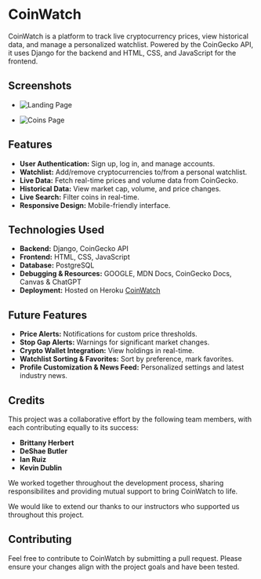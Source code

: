 # CoinWatch

CoinWatch is a platform to track live cryptocurrency prices, view historical data, and manage a personalized watchlist. Powered by the CoinGecko API, it uses Django for the backend and HTML, CSS, and JavaScript for the frontend.

## Screenshots 
- ![Landing Page]()

- ![Coins Page]()

## Features

- **User Authentication:** Sign up, log in, and manage accounts.
- **Watchlist:** Add/remove cryptocurrencies to/from a personal watchlist.
- **Live Data:** Fetch real-time prices and volume data from CoinGecko.
- **Historical Data:** View market cap, volume, and price changes.
- **Live Search:** Filter coins in real-time.
- **Responsive Design:** Mobile-friendly interface.

## Technologies Used

- **Backend:** Django, CoinGecko API
- **Frontend:** HTML, CSS, JavaScript
- **Database:** PostgreSQL
- **Debugging & Resources:** GOOGLE, MDN Docs, CoinGecko Docs, Canvas & ChatGPT
- **Deployment:** Hosted on Heroku [CoinWatch]()

## Future Features

- **Price Alerts:** Notifications for custom price thresholds.
- **Stop Gap Alerts:** Warnings for significant market changes.
- **Crypto Wallet Integration:** View holdings in real-time.
- **Watchlist Sorting & Favorites:** Sort by preference, mark favorites.
- **Profile Customization & News Feed:** Personalized settings and latest industry news.

## Credits

This project was a collaborative effort by the following team members, with each contributing equally to its success:

- **Brittany Herbert**
- **DeShae Butler**
- **Ian Ruiz**
- **Kevin Dublin**

We worked together throughout the development process, sharing responsibilites and providing mutual support to bring CoinWatch to life.

We would like to extend our thanks to our instructors who supported us throughout this project.

## Contributing 

Feel free to contribute to CoinWatch by submitting a pull request. Please ensure your changes align with the project goals and have been tested.

